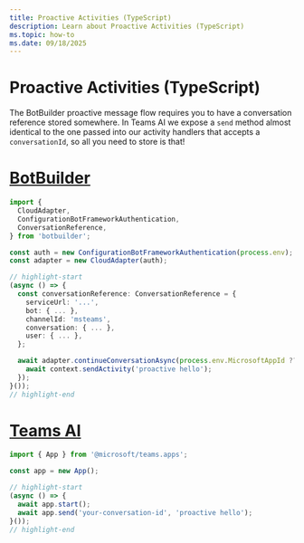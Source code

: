 ```yaml
---
title: Proactive Activities (TypeScript)
description: Learn about Proactive Activities (TypeScript)
ms.topic: how-to
ms.date: 09/18/2025
---
```


# Proactive Activities (TypeScript)

The BotBuilder proactive message flow requires you to have a conversation reference stored somewhere. In Teams AI
we expose a `send` method almost identical to the one passed into our activity handlers that accepts a `conversationId`,
so all you need to store is that!

# [BotBuilder](#tab/botbuilder)
```typescript
import {
  CloudAdapter,
  ConfigurationBotFrameworkAuthentication,
  ConversationReference,
} from 'botbuilder';

const auth = new ConfigurationBotFrameworkAuthentication(process.env);
const adapter = new CloudAdapter(auth);

// highlight-start
(async () => {
  const conversationReference: ConversationReference = {
    serviceUrl: '...',
    bot: { ... },
    channelId: 'msteams',
    conversation: { ... },
    user: { ... },
  };

  await adapter.continueConversationAsync(process.env.MicrosoftAppId ?? '', conversationReference, async context => {
    await context.sendActivity('proactive hello');
  });
}());
// highlight-end
```

# [Teams AI](#tab/teams-ai)
```typescript
import { App } from '@microsoft/teams.apps';

const app = new App();

// highlight-start
(async () => {
  await app.start();
  await app.send('your-conversation-id', 'proactive hello');
}());
// highlight-end
```
